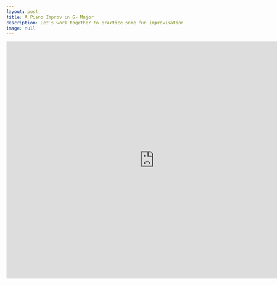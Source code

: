 ```yaml
---
layout: post
title: A Piano Improv in G♭ Major
description: Let's work together to practice some fun improvisation
image: null
---
```

<iframe width="800" height="640" src="https://www.youtube.com/embed/ha8q4y--YOA" frameborder="0" allow="accelerometer; encrypted-media; gyroscope; picture-in-picture" allowfullscreen align="middle"></iframe>
